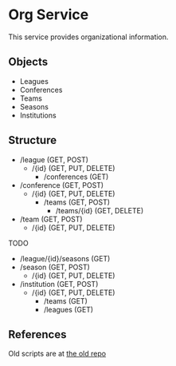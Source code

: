 Org Service
===========

This service provides organizational information.

## Objects
* Leagues
* Conferences
* Teams
* Seasons
* Institutions

## Structure
* /league (GET, POST)
  * /{id} (GET, PUT, DELETE)
    * /conferences (GET)
* /conference (GET, POST)
  * /{id} (GET, PUT, DELETE)
    * /teams (GET, POST)
      * /teams/{id} (GET, DELETE)
* /team (GET, POST)
  * /{id} (GET, PUT, DELETE)

TODO
* /league/{id}/seasons (GET)
* /season (GET, POST)
  * /{id} (GET, PUT, DELETE)
* /institution (GET, POST)
  * /{id} (GET, PUT, DELETE)
    * /teams (GET)
    * /leagues (GET)

## References
Old scripts are at [the old repo](https://github.com/cohoe/OpenPuck/tree/45160b6e6987a6de2563b4bfd8b9e143553ea79c)